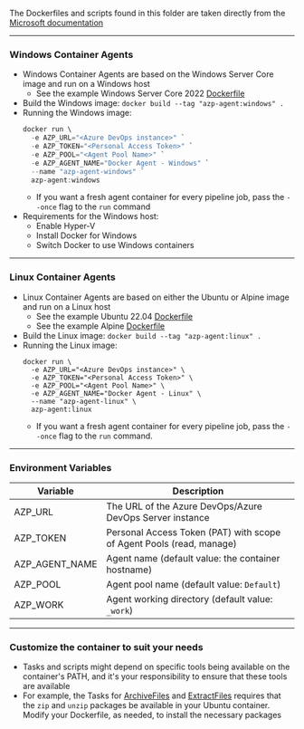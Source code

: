 The Dockerfiles and scripts found in this folder are taken directly from the [Microsoft documentation](https://learn.microsoft.com/en-us/azure/devops/pipelines/agents/docker?view=azure-devops)

---

### Windows Container Agents
- Windows Container Agents are based on the Windows Server Core image and run on a Windows host
  - See the example Windows Server Core 2022 [Dockerfile](/self-hosted-agents-docker/windows/Dockerfile)
- Build the Windows image:
  `docker build --tag "azp-agent:windows" .` 
- Running the Windows image:
  ```powershell
  docker run \
    -e AZP_URL="<Azure DevOps instance>" `
    -e AZP_TOKEN="<Personal Access Token>" `
    -e AZP_POOL="<Agent Pool Name>" `
    -e AZP_AGENT_NAME="Docker Agent - Windows" `
    --name "azp-agent-windows" `
    azp-agent:windows
  ```
  - If you want a fresh agent container for every pipeline job, pass the `--once` flag to the `run` command
- Requirements for the Windows host:
  - Enable Hyper-V
  - Install Docker for Windows
  - Switch Docker to use Windows containers

---

### Linux Container Agents
- Linux Container Agents are based on either the Ubuntu or Alpine image and run on a Linux host
  - See the example Ubuntu 22.04 [Dockerfile](/self-hosted-agents-docker/linux/Dockerfile-ubuntu-2204)
  - See the example Alpine [Dockerfile](/self-hosted-agents-docker/linux/Dockerfile-alpine)
- Build the Linux image:
  `docker build --tag "azp-agent:linux" .`
- Running the Linux image:
  ```shell
  docker run \
    -e AZP_URL="<Azure DevOps instance>" \
    -e AZP_TOKEN="<Personal Access Token>" \
    -e AZP_POOL="<Agent Pool Name>" \
    -e AZP_AGENT_NAME="Docker Agent - Linux" \
    --name "azp-agent-linux" \
    azp-agent:linux
  ```
  - If you want a fresh agent container for every pipeline job, pass the `--once` flag to the `run` command.

---

### Environment Variables
| Variable | Description |
| --- | --- |
| AZP_URL	| The URL of the Azure DevOps/Azure DevOps Server instance |
| AZP_TOKEN	| Personal Access Token (PAT) with scope of Agent Pools (read, manage) |
| AZP_AGENT_NAME | Agent name (default value: the container hostname) |
| AZP_POOL | Agent pool name (default value: `Default`) |
| AZP_WORK | Agent working directory (default value: `_work`) |

---

### Customize the container to suit your needs
- Tasks and scripts might depend on specific tools being available on the container's PATH, and it's your responsibility to ensure that these tools are available
- For example, the Tasks for [ArchiveFiles](https://github.com/microsoft/azure-pipelines-tasks/tree/master/Tasks/ArchiveFilesV2) and [ExtractFiles](https://github.com/microsoft/azure-pipelines-tasks/tree/master/Tasks/ExtractFilesV1) requires that the `zip` and `unzip` packages be available in your Ubuntu container.  Modify your Dockerfile, as needed, to install the necessary packages
